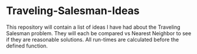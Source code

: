 # Traveling-Salesman-Ideas
This repository will contain a list of ideas I have had about the Traveling Salesman problem. They will each be compared vs Nearest Neighbor to see if they are reasonable solutions. All run-times are calculated before the defined function.
